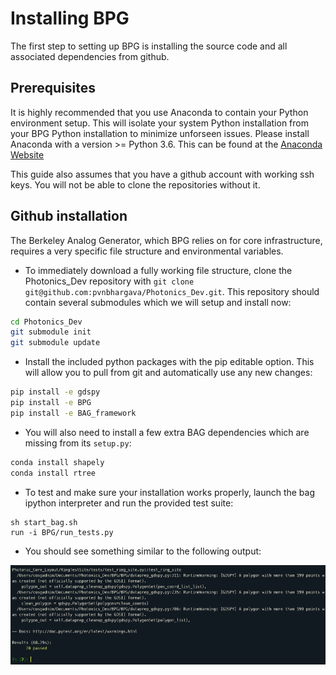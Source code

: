 # Installing BPG
The first step to setting up BPG is installing the source code and all associated dependencies from github.   

## Prerequisites
It is highly recommended that you use Anaconda to contain your Python environment setup. This will isolate your 
system Python installation from your BPG Python installation to minimize unforseen issues. Please install Anaconda 
with a version >= Python 3.6. This can be found at the [Anaconda Website](https://www.anaconda.com/download)

This guide also assumes that you have a github account with working ssh keys. You will not be able to clone the 
repositories without it.

## Github installation
The Berkeley Analog Generator, which BPG relies on for core infrastructure, requires a very specific file structure 
and environmental variables. 

- To immediately download a fully working file structure, clone the Photonics_Dev 
repository with `git clone git@github.com:pvnbhargava/Photonics_Dev.git`. 
 This repository should contain several submodules which we will setup and install now:
```bash
cd Photonics_Dev
git submodule init
git submodule update
```
- Install the included python packages with the pip editable option. This will allow you to pull from git and 
automatically use any new changes:
```bash
pip install -e gdspy
pip install -e BPG
pip install -e BAG_framework
```
- You will also need to install a few extra BAG dependencies which are missing from its `setup.py`:
```bash
conda install shapely
conda install rtree
```
- To test and make sure your installation works properly, launch the bag ipython interpreter and run the provided 
test suite:
```
sh start_bag.sh
run -i BPG/run_tests.py
```
- You should see something similar to the following output:

![](images/test_pass.png)

